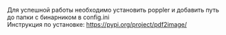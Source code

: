 Для успешной работы необходимо установить poppler и добавить путь до папки с бинарником в config.ini<br>
Инструкция по установке: https://pypi.org/project/pdf2image/

